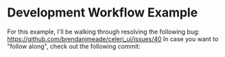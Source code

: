 # Development Workflow Example

For this example, I'll be walking through resolving the following bug: https://github.com/brendanjmeade/celeri_ui/issues/40
In case you want to "follow along", check out the following commit:
